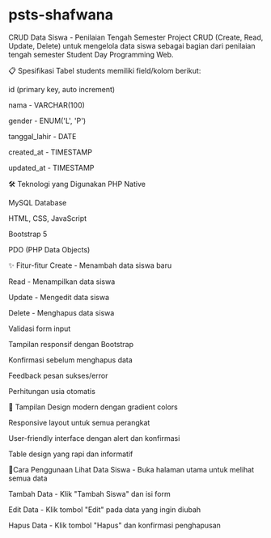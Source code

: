 # psts-shafwana

CRUD Data Siswa - Penilaian Tengah Semester
Project CRUD (Create, Read, Update, Delete) untuk mengelola data siswa sebagai bagian dari penilaian tengah semester Student Day Programming Web.

📋 Spesifikasi
Tabel students memiliki field/kolom berikut:

id (primary key, auto increment)

nama - VARCHAR(100)

gender - ENUM('L', 'P')

tanggal_lahir - DATE

created_at - TIMESTAMP

updated_at - TIMESTAMP


🛠️ Teknologi yang Digunakan
PHP Native

MySQL Database

HTML, CSS, JavaScript

Bootstrap 5

PDO (PHP Data Objects)


✨ Fitur-fitur
Create - Menambah data siswa baru

Read - Menampilkan data siswa

Update - Mengedit data siswa

Delete - Menghapus data siswa

Validasi form input

Tampilan responsif dengan Bootstrap

Konfirmasi sebelum menghapus data

Feedback pesan sukses/error

Perhitungan usia otomatis


🎨 Tampilan
Design modern dengan gradient colors

Responsive layout untuk semua perangkat

User-friendly interface dengan alert dan konfirmasi

Table design yang rapi dan informatif

📝Cara Penggunaan
Lihat Data Siswa - Buka halaman utama untuk melihat semua data

Tambah Data - Klik "Tambah Siswa" dan isi form

Edit Data - Klik tombol "Edit" pada data yang ingin diubah

Hapus Data - Klik tombol "Hapus" dan konfirmasi penghapusan
